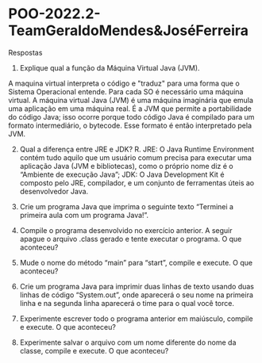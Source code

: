 # POO-2022.2-TeamGeraldoMendes&JoséFerreira

Respostas 

1. Explique qual a função da Máquina Virtual Java (JVM).

A maquina virtual interpreta o código e "traduz" para uma forma que o Sistema Operacional entende.
Para cada SO é necessário uma máquina virtual. 
A máquina virtual Java (JVM) é uma máquina imaginária que emula uma
aplicação em uma máquina real. É a JVM que permite a portabilidade do código Java; 
isso ocorre porque todo código Java é compilado para um formato
intermediário, o bytecode. Esse formato é então interpretado pela JVM.

2. Qual a diferença entre JRE e JDK?
R. JRE: O Java Runtime Environment contém tudo aquilo que um usuário
comum precisa para executar uma aplicação Java (JVM e bibliotecas),
como o próprio nome diz é o “Ambiente de execução Java”;
JDK: O Java Development Kit é composto pelo JRE, compilador, e um conjunto de
ferramentas úteis ao desenvolvedor Java.


3. Crie um programa Java que imprima o seguinte texto “Terminei a primeira
aula com um programa Java!”.


4. Compile o programa desenvolvido no exercício anterior. A seguir apague
o arquivo .class gerado e tente executar o programa. O que aconteceu?

5. Mude o nome do método “main” para “start”, compile e execute. O que
aconteceu?

6. Crie um programa Java para imprimir duas linhas de texto usando duas
linhas de código “System.out”, onde aparecerá o seu nome na primeira
linha e na segunda linha aparecerá o time para o qual você torce.

7. Experimente escrever todo o programa anterior em maiúsculo, compile e
execute. O que aconteceu?

8. Experimente salvar o arquivo com um nome diferente do nome da classe,
compile e execute. O que aconteceu?